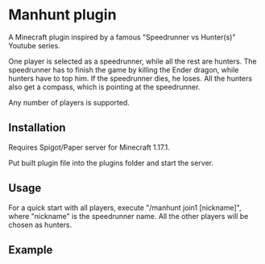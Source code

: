 # Manhunt plugin

A Minecraft plugin inspired by a famous "Speedrunner vs Hunter(s)" Youtube series.

One player is selected as a speedrunner, while all the rest are hunters. The speedrunner has to finish the game by killing the Ender dragon, while hunters have to top him. If the speedrunner dies, he loses. All the hunters also get a compass, which is pointing at the speedrunner.

Any number of players is supported.

## Installation

Requires Spigot/Paper server for Minecraft 1.17.1.

Put built plugin file into the plugins folder and start the server.

## Usage

For a quick start with all players, execute "/manhunt join1 [nickname]", where "nickname" is the speedrunner name. All the other players will be chosen as hunters.

## Example
